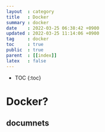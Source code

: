 ```yaml
---
layout  : category 
title   : Docker
summary : docker 
date    : 2022-03-25 06:38:42 +0900
updated : 2022-03-25 11:14:06 +0900
tag     : docker 
toc     : true
public  : true
parent  : [[index]] 
latex   : false
---
```

* TOC
{:toc}

# Docker? 

## documnets
